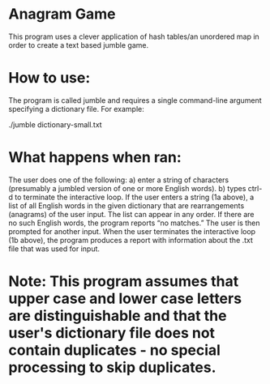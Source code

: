 # Anagram Game

This program uses a clever application of hash tables/an unordered map in order to create a text based jumble game.

# How to use:
The program is called jumble and requires a single command-line argument specifying a dictionary file.  For example:

./jumble dictionary-small.txt

# What happens when ran:

The user does one of the following:
 a) enter a string of characters (presumably a jumbled version of one or more English words).
 b) types ctrl-d to terminate the interactive loop.
If the user enters a string (1a above), a list of all English words in the given dictionary that are rearrangements (anagrams) of the user input.  The list can appear in any order.  If there are no such English words, the program reports “no matches.”  The user is then prompted for another input.
When the user terminates the interactive loop (1b above), the program produces a report with information about the .txt file that was used for input.

# Note: This program assumes that upper case and lower case letters are distinguishable and that the user's dictionary file does not contain duplicates - no special processing to skip duplicates.
